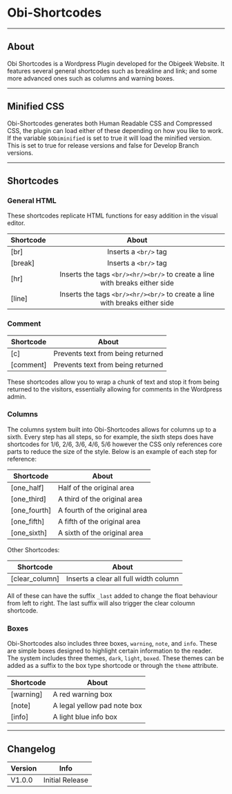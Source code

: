 # Obi-Shortcodes
___

## About

Obi Shortcodes is a Wordpress Plugin developed for the Obigeek Website. It features several general shortcodes such as breakline and link; and some more advanced ones such as columns and warning boxes.

___

## Minified CSS

Obi-Shortcodes generates both Human Readable CSS and Compressed CSS, the plugin can load either of these depending on how you like to work. If the variable `$Obiminified` is set to true it will load the minified version. This is set to true for release versions and false for Develop Branch versions.
___

## Shortcodes

### General HTML

These shortcodes replicate HTML functions for easy addition in the visual editor.

| Shortcode | About  |
| --------- | :----: |
| [br]      | Inserts a `<br/>` tag |
| [break]   | Inserts a `<br/>` tag |
| [hr]      | Inserts the tags `<br/><hr/><br/>` to create a line with breaks either side |
| [line]    | Inserts the tags `<br/><hr/><br/>` to create a line with breaks either side |

### Comment

| Shortcode | About |
| --------- | ----- |
| [c]       | Prevents text from being returned |
| [comment] | Prevents text from being returned |

These shortcodes allow you to wrap a chunk of text and stop it from being returned to the visitors, essentially allowing for comments in the Wordpress admin.

### Columns

The columns system built into Obi-Shortcodes allows for columns up to a sixth. Every step has all steps, so for example, the sixth steps does have shortcodes for 1/6, 2/6, 3/6, 4/6, 5/6 however the CSS only references core parts to reduce the size of the style. Below is an example of each step for reference:

| Shortcode | About |
| --------- | ----- |
| [one_half] | Half of the original area |
| [one_third] | A third of the original area |
| [one_fourth] | A fourth of the original area |
| [one_fifth] | A fifth of the original area |
| [one_sixth] | A sixth of the original area |

Other Shortcodes:

| Shortcode | About |
| --------- | ----- |
| [clear_column] | Inserts a clear all full width column |

All of these can have the suffix `_last` added to change the float behaviour from left to right. The last suffix will also trigger the clear coloumn shortcode.

### Boxes

Obi-Shortcodes also includes three boxes, `warning`, `note`, and `info`. These are simple boxes designed to highlight certain information to the reader. The system includes three themes, `dark`, `light`, `boxed`. These themes can be added as a suffix to the box type shortcode or through the `theme` attribute.


| Shortcode | About |
| --------- | ----- |
| [warning] | A red warning box |
| [note] | A legal yellow pad note box |
| [info] | A light blue info box |

---

## Changelog

| Version | Info |
| --------- | ----- |
| V1.0.0 | Initial Release |
